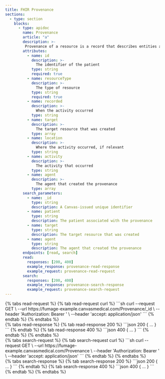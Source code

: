 ```yaml
---
title: FHIR Provenance
sections:
  - type: section
    blocks:
      - type: apidoc
        name: Provenance
        article: "a"
        description: >-
         Provenance of a resource is a record that describes entities and processes involved in producing and delivering or otherwise influencing that resource. Provenance provides a critical foundation for assessing authenticity, enabling trust, and allowing reproducibility. Provenance assertions are a form of contextual metadata and can themselves become important records with their own provenance. Provenance statement indicates clinical significance in terms of confidence in authenticity, reliability, and trustworthiness, integrity, and stage in lifecycle (e.g. Document Completion - has the artifact been legally authenticated), all of which may impact security, privacy, and trust policies.
        attributes:
          - name: id
            description: >-
              The identifier of the patient
            type: string
            required: true
          - name: resourceType
            description: >-
              The type of resource
            type: string
            required: true
          - name: recorded 
            description: >-
              When the activity occurred
            type: string
          - name: target
            description: >-
              The target resource that was created
            type: array
          - name: location
            description: >-
              Where the activity occurred, if relevant
            type: string
          - name: activity
            description: >-
              The activity that occurred
            type: string
          - name: agent
            description: >-
              The agent that created the provenance
            type: array      
        search_parameters:
          - name: _id
            type: string
            description: A Canvas-issued unique identifier
          - name: patient
            type: string
            description: The patient associated with the provenance
          - name: target
            type: string
            description: The target resource that was created
          - name: agent
            type: string
            description: The agent that created the provenance
        endpoints: [read, search]
        read:
          responses: [200, 400]
          example_response: provenance-read-response
          example_request: provenance-read-request
        search:
          responses: [200, 400]
          example_response: provenance-search-response
          example_request: provenance-search-request
---
```

<div id="provenance-read-request">
{% tabs read-request %}
{% tab read-request curl %}
```sh
curl --request GET \
     --url https://fumage-example.canvasmedical.com/Provenance/_id \
     --header 'Authorization: Bearer <token>' \
     --header 'accept: application/json'
```
{% endtab %}
{% endtabs %}
</div>

<div id="provenance-read-response">
{% tabs read-response %}
{% tab read-response 200 %}
```json
200 {
  ...
}
```
{% endtab %}
{% tab read-response 400 %}
```json
400 {
  ...
}
```
{% endtab %}
{% endtabs %}
</div>

<div id="provenance-search-request">
{% tabs search-request %}
{% tab search-request curl %}
```sh
curl --request GET \
     --url https://fumage-example.canvasmedical.com/Provenance \
     --header 'Authorization: Bearer <token>' \
     --header 'accept: application/json'
```
{% endtab %}
{% endtabs %}
</div>

<div id="provenance-search-response">
{% tabs search-response %}
{% tab search-response 200 %}
```json
200 {
  ...
}
```
{% endtab %}
{% tab search-response 400 %}
```json
400 {
  ...
}
```
{% endtab %}
{% endtabs %}
</div>

